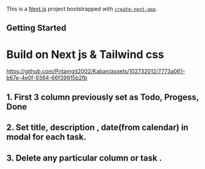 This is a [Next.js](https://nextjs.org/) project bootstrapped with [`create-next-app`](https://github.com/vercel/next.js/tree/canary/packages/create-next-app).

## Getting Started

# Build on Next js & Tailwind css


https://github.com/Pritamgit2002/Kaban/assets/102732012/7773a061-b67e-4e0f-9364-66f39915b2fb



## 1. First 3 column previously set as Todo, Progess, Done
## 2. Set title, description , date(from calendar) in modal for each task.
## 3. Delete any particular column or task .
